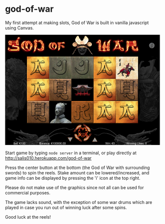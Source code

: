# god-of-war

My first attempt at making slots, God of War is built in vanilla javascript using Canvas.

![](god-of-war.png)

Start game by typing `node server` in a terminal, or play directly at http://salis010.herokuapp.com/god-of-war

Press the center button at the bottom (the God of War with surrounding swords) to spin the reels. Stake amount can be lowered/increased, and game info can be displayed by pressing the 'i' icon at the top right.

Please do not make use of the graphics since not all can be used for commercial purposes.

The game lacks sound, with the exception of some war drums which are played in case you run out of winning luck after some spins.

Good luck at the reels!
